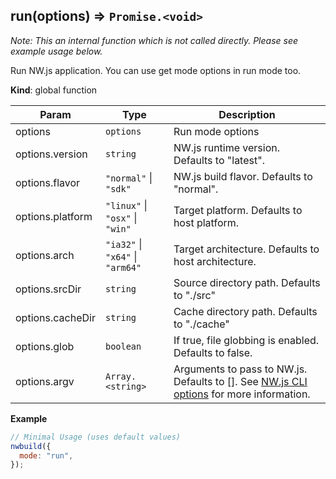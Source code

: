 <a name="run"></a>

## run(options) ⇒ <code>Promise.&lt;void&gt;</code>
_Note: This an internal function which is not called directly. Please see example usage below._

Run NW.js application. You can use get mode options in run mode too.

**Kind**: global function  

| Param | Type | Description |
| --- | --- | --- |
| options | <code>options</code> | Run mode options |
| options.version | <code>string</code> | NW.js runtime version. Defaults to "latest". |
| options.flavor | <code>&quot;normal&quot;</code> \| <code>&quot;sdk&quot;</code> | NW.js build flavor. Defaults to "normal". |
| options.platform | <code>&quot;linux&quot;</code> \| <code>&quot;osx&quot;</code> \| <code>&quot;win&quot;</code> | Target platform. Defaults to host platform. |
| options.arch | <code>&quot;ia32&quot;</code> \| <code>&quot;x64&quot;</code> \| <code>&quot;arm64&quot;</code> | Target architecture. Defaults to host architecture. |
| options.srcDir | <code>string</code> | Source directory path. Defaults to "./src" |
| options.cacheDir | <code>string</code> | Cache directory path. Defaults to "./cache" |
| options.glob | <code>boolean</code> | If true, file globbing is enabled. Defaults to false. |
| options.argv | <code>Array.&lt;string&gt;</code> | Arguments to pass to NW.js. Defaults to []. See [NW.js CLI options](https://docs.nwjs.io/en/latest/References/Command%20Line%20Options/#command-line-options) for more information. |

**Example**  
```js
// Minimal Usage (uses default values)
nwbuild({
  mode: "run",
});
```
